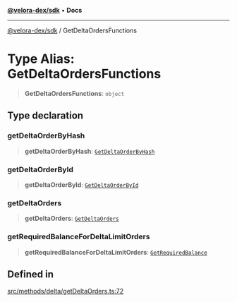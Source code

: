 [**@velora-dex/sdk**](../README.md) • **Docs**

***

[@velora-dex/sdk](../globals.md) / GetDeltaOrdersFunctions

# Type Alias: GetDeltaOrdersFunctions

> **GetDeltaOrdersFunctions**: `object`

## Type declaration

### getDeltaOrderByHash

> **getDeltaOrderByHash**: [`GetDeltaOrderByHash`](../-internal-/type-aliases/GetDeltaOrderByHash.md)

### getDeltaOrderById

> **getDeltaOrderById**: [`GetDeltaOrderById`](../-internal-/type-aliases/GetDeltaOrderById.md)

### getDeltaOrders

> **getDeltaOrders**: [`GetDeltaOrders`](../-internal-/type-aliases/GetDeltaOrders.md)

### getRequiredBalanceForDeltaLimitOrders

> **getRequiredBalanceForDeltaLimitOrders**: [`GetRequiredBalance`](../-internal-/type-aliases/GetRequiredBalance.md)

## Defined in

[src/methods/delta/getDeltaOrders.ts:72](https://github.com/VeloraDEX/sdk/blob/feat/extend_delta_orders_filtering/src/methods/delta/getDeltaOrders.ts#L72)
